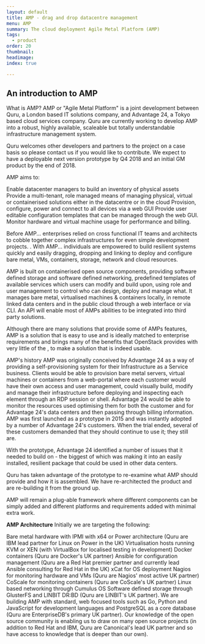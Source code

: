 ```yaml
---
layout: default
title: AMP - drag and drop datacentre management
menu: AMP
summary: The cloud deployment Agile Metal Platform (AMP)
tags:
  - product
order: 20
thumbnail:
headimage:
index: true

---
```


## An introduction to AMP ##
What is AMP? AMP or "Agile Metal Platform" is a joint development between Quru, a London based IT solutions company, and Advantage 24, a Tokyo based cloud services company. Quru are currently working to develop AMP into a robust, highly available, scaleable but totally understandable infrastructure management system.

Quru welcomes other developers and partners to the project on a case basis so please contact us if you would like to contribute.  We expect to have a deployable next version prototype by Q4 2018 and an initial GM product by the end of 2018.

AMP aims to:

Enable datacenter managers to build an inventory of physical assets
Provide a multi-tenant, role managed means of managing physical, virtual or containerised solutions either in the datacentre or in the cloud
Provision, configure, power and connect to all devices via a web GUI
Provide user editable configuration templates that can be managed through the web GUI.
Monitor hardware and virtual machine usage for performance and billing.

Before AMP...
enterprises relied on cross functional IT teams and architects to cobble together complex infrastructures for even simple development projects.
.
With AMP...
individuals are empowered to build resilient systems quickly and easily dragging, dropping and linking to deploy and configure bare metal, VMs, containers, storage, network and cloud resources.

AMP is built on containerised open source components, providing software defined storage and software defined networking, predefined templates of available services which users can modify and build upon, using role and user management to control who can design, deploy and manage what. It manages bare metal, virtualised machines & containers locally, in remote linked data centers and in the public cloud through a web interface or via CLI. An API will enable most of AMPs abilities to be integrated into third party solutions.

Although there are many solutions that provide some of AMPs features, AMP is a solution that is easy to use and is ideally matched to enterprise requirements and brings many of the benefits that OpenStack provides with very little of the , to make a solution that is indeed usable.

AMP's history AMP was originally conceived by Advantage 24 as a way of providing a self-provisioning system for their Infrastructure as a Service business. Clients would be able to provision bare metal servers, virtual machines or containers from a web-portal where each customer would have their own access and user management, could visually build, modify and manage their infrastructure before deploying and inspecting each element through an RDP session or shell. Advantage 24 would be able to monitor the resources used optimising them for both the customer and for Advantage 24's data centers and then passing through billing information.
AMP was first launched as a prototype in 2015 and was instantly adopted by a number of Advantage 24's customers. When the trial ended, several of these customers demanded that they should continue to use it; they still are.

With the prototype, Advantage 24 identified a number of issues that it needed to build on - the biggest of which was making it into an easily installed, resilient package that could be used in other data centers.

Quru has taken advantage of the prototype to re-examine what AMP should provide and how it is assembled. We have re-architected the product and are re-building it from the ground up.

AMP will remain a plug-able framework where different components can be simply added and different platforms and requirements added with minimal extra work.

**AMP Architecture**
Initially we are targeting the following:

Bare metal hardware with IPMI with x64 or Power architecture (Quru are IBM lead partner for Linux on Power in the UK)
Virtualisation hosts running KVM or XEN (with VirtualBox for localised testing in development)
Docker containers (Quru are Docker's UK partner)
Ansible for configuration management (Quru are a Red Hat premier partner and currently lead Ansible consulting for Red Hat in the UK)
xCat for OS deployment
Nagios for monitoring hardware and VMs (Quru are Nagios' most active UK partner)
CoScale for monitoring containers (Quru are CoScale's UK partner)
Linux based networking through Cumulus OS
Software defined storage through GlusterFS and LINBIT DR:BD (Quru are LINBIT's UK partner).
We are building AMP with standard, web focused tools such as Go, Python and JavaScript for development languages and PostgreSQL as a core database (Quru are EnterpriseDB's primary UK partner). Our knowledge of the open source community is enabling us to draw on many open source projects (in addition to Red Hat and IBM, Quru are Canonical's lead UK partner and so have access to knowledge that is deeper than our own).
